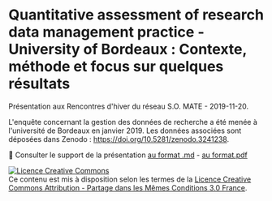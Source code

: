 # Quantitative assessment of research data management practice - University of Bordeaux : Contexte, méthode et focus sur quelques résultats

Présentation aux Rencontres d'hiver du réseau S.O. MATE - 2019-11-20.

L'enquête concernant la gestion des données de recherche a été menée à l'université de Bordeaux en janvier 2019. Les données associées sont déposées dans Zenodo : https://doi.org/10.5281/zenodo.3241238.

:bookmark_tabs: Consulter le support de la présentation [au format .md](àmaj) - [au format.pdf](amaj)

<a rel="license" href="http://creativecommons.org/licenses/by-sa/3.0/fr/"><img alt="Licence Creative Commons" style="border-width:0" src="https://i.creativecommons.org/l/by-sa/3.0/fr/88x31.png" /></a><br />Ce contenu est mis à disposition selon les termes de la <a rel="license" href="http://creativecommons.org/licenses/by-sa/3.0/fr/">Licence Creative Commons Attribution -  Partage dans les Mêmes Conditions 3.0 France</a>.
